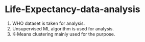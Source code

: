 # Life-Expectancy-data-analysis
1) WHO dataset is taken for analysis.
2) Unsupervised ML algorithm is used for analysis.
3) K-Means clustering mainly used for the purpose.
